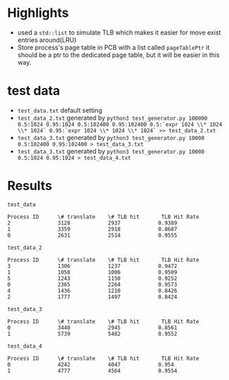 # Highlights
- used a `std::list` to simulate TLB which makes it easier for move exist entries around(LRU)
- Store process's page table in PCB with a list called `pageTablePtr` it should be a ptr to the dedicated page table, but it will be easier in this way.

# test data
- `test_data.txt` default setting
- `test_data_2.txt` generated by ```python3 test_generator.py 100000 0.5:1024 0.95:1024 0.5:102400 0.95:102400 0.5:`expr 1024 \\* 1024 \\* 1024` 0.95:`expr 1024 \\* 1024 \\* 1024` >> test_data_2.txt ```
- `test_data_3.txt` generated by ```python3 test_generator.py 10000 0.5:102400 0.95:102400 > test_data_3.txt ```
- `test_data_3.txt` generated by ```python3 test_generator.py 10000 0.5:1024 0.95:1024 > test_data_4.txt ```


# Results
`test_data`
```
Process ID      \# translate    \# TLB hit       TLB Hit Rate
2               3128            2937            0.9389
1               3359            2918            0.8687
0               2631            2514            0.9555
```


`test_data_2`
```
Process ID      \# translate    \# TLB hit       TLB Hit Rate
3               1306            1237            0.9472
1               1058            1006            0.9509
5               1243            1150            0.9252
0               2365            2264            0.9573
4               1436            1210            0.8426
2               1777            1497            0.8424
```


`test_data_3`
```
Process ID      \# translate    \# TLB hit       TLB Hit Rate
0               3440            2945            0.8561
1               5739            5482            0.9552
```

`test_data_4`
```
Process ID      \# translate    \# TLB hit       TLB Hit Rate
0               4242            4047            0.954
1               4777            4564            0.9554
```